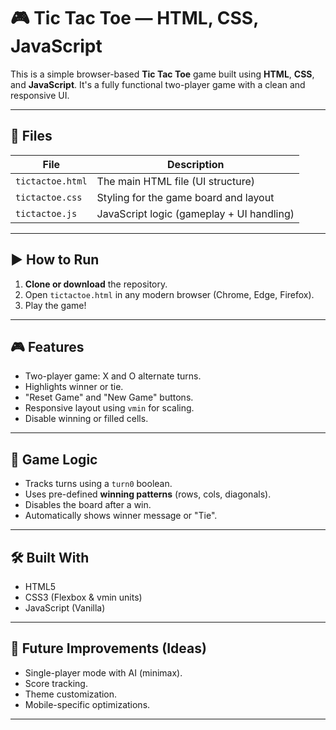 # 🎮 Tic Tac Toe — HTML, CSS, JavaScript

This is a simple browser-based **Tic Tac Toe** game built using **HTML**, **CSS**, and **JavaScript**. It's a fully functional two-player game with a clean and responsive UI.

---

## 📂 Files

| File           | Description                                |
|----------------|--------------------------------------------|
| `tictactoe.html` | The main HTML file (UI structure)         |
| `tictactoe.css`  | Styling for the game board and layout     |
| `tictactoe.js`   | JavaScript logic (gameplay + UI handling) |

---

## ▶️ How to Run

1. **Clone or download** the repository.
2. Open `tictactoe.html` in any modern browser (Chrome, Edge, Firefox).
3. Play the game!

---

## 🎮 Features

- Two-player game: X and O alternate turns.
- Highlights winner or tie.
- "Reset Game" and "New Game" buttons.
- Responsive layout using `vmin` for scaling.
- Disable winning or filled cells.

---

## 🧠 Game Logic

- Tracks turns using a `turn0` boolean.
- Uses pre-defined **winning patterns** (rows, cols, diagonals).
- Disables the board after a win.
- Automatically shows winner message or "Tie".

---
## 🛠 Built With

- HTML5
- CSS3 (Flexbox & vmin units)
- JavaScript (Vanilla)

---

## 🚀 Future Improvements (Ideas)

- Single-player mode with AI (minimax).
- Score tracking.
- Theme customization.
- Mobile-specific optimizations.

---
